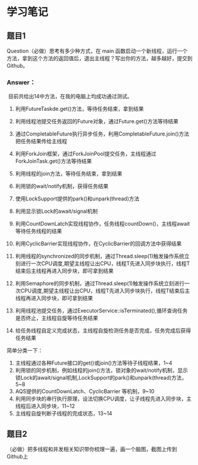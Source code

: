 # 学习笔记

## 题目1

Question（必做）思考有多少种方式，在 main 函数启动一个新线程，运行一个方法，拿到这个方法的返回值后，退出主线程？写出你的方法，越多越好，提交到 Github。  

### Answer：

​	目前共给出14中方法，在我的电脑上均成功通过测试。

1. 利用FutureTaskde.get()方法，等待任务结束，拿到结果

2. 利用线程池提交任务返回的Future对象，通过Future.get()方法等待结果

3. 通过CompletableFuture执行异步任务，利用CompletableFuture.join()方法把任务结果传给主线程

4. 利用ForkJoin框架，通过ForkJoinPool提交任务，主线程通过ForkJoinTask.get()方法等待结果

5. 利用线程的join方法，等待任务结束，拿到结果

6. 利用锁的wait/notify机制，获得任务结果

7. 使用LockSupport提供的park()和unpark(thread)方法

8. 利用显示锁Lock的await/signal机制

9. 利用CountDownLatch实现线程协作，任务线程countDown()，主线程await等待任务线程的结果

10. 利用CyclicBarrier实现线程协作，在CyclicBarrier的回调方法中获得结果

11. 利用线程的synchronized的同步机制，通过Thread.sleep(1)触发操作系统立刻进行一次CPU调度,期望主线程让出CPU，线程T先进入同步块执行，线程T结束后主线程再进入同步块，即可拿到结果

12. 利用Semaphore的同步机制，通过Thread.sleep(1)触发操作系统立刻进行一次CPU调度,期望主线程让出CPU，线程T先进入同步块执行，线程T结束后主线程再进入同步块，即可拿到结果

13. 利用线程池提交任务，通过ExecutorService::isTerminated(),循环查询任务是否终止，主线程自旋等待任务结果

14. 给任务线程自定义完成状态，主线程自旋检测任务是否完成，任务完成后获得任务结果

    

简单分类一下：

1. 主线程通过各种Future接口的get()或join()方法等待子线程结果，1~4
2. 利用锁的同步机制，例如线程的join()方法，锁对象的wait/notify机制，显示锁Lock的await/signal机制,LockSupport的park()和unpark(thread)方法，5~8
3. AQS提供的CountDownLatch、CyclicBarrier 等机制，9~10
4. 利用同步块的串行执行原理，设法切换CPU调度，让子线程先进入同步块，主线程后进入同步块，11~12
5. 主线程自旋判断子线程的完成状态，13~14

## 题目2

（必做）把多线程和并发相关知识带你梳理一遍，画一个脑图，截图上传到 Github上 